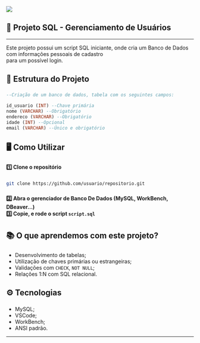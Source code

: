 <div class="center">
  <img src="https://user-images.githubusercontent.com/74038190/215768208-3bf3dda8-eeea-40ee-a58b-f5ac529685bf.gif" />
</div>

###

**<h2>🥇 Projeto SQL - Gerenciamento de Usuários</h2>**

---

Este projeto possui um script SQL iniciante, onde cria um Banco de Dados com informações pessoais de cadastro<br>
para um possível login.

###

**<h2>💎 Estrutura do Projeto</h2>**

###
```sql
--Criação de um banco de dados, tabela com os seguintes campos:

id_usuario (INT) --Chave primária
nome (VARCHAR) --Obrigatório
endereco (VARCHAR) --Obrigatório
idade (INT) --Opcional
email (VARCHAR) --Único e obrigatório
```

###

**<h2>🖥️ Como Utilizar</h2>**

###

**1️⃣ Clone o repositório**

###
```bash
git clone https://github.com/usuario/repositorio.git
```
###

**2️⃣ Abra o gerenciador de Banco De Dados (MySQL, WorkBench, DBeaver...)**<br>
**3️⃣ Copie, e rode o script `script.sql`**

###

**<h2>📚 O que aprendemos com este projeto?</h2>**

###

- Desenvolvimento de tabelas;
- Utilização de chaves primárias ou estrangeiras;
- Validações com `CHECK`, `NOT NULL`;
- Relações 1:N com SQL relacional.

###

**<h2>⚙️ Tecnologias</h2>**

###

- MySQL;
- VSCode;
- WorkBench;
- ANSI padrão.

---
